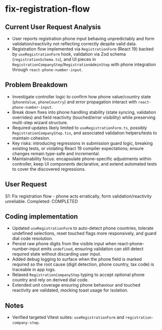 # fix-registration-flow

## Current User Request Analysis
- User reports registration phone input behaving unpredictably and form validation/reactivity not reflecting correctly despite valid data.
- Registration flow implemented via `RegistrationForm` (React 19) backed by `useRegistrationForm` hook, validation via Zod schema (`registrationSchema.ts`), and UI pieces in `RegistrationCompanyStep`/`RegistrationAdminStep` with phone integration through `react-phone-number-input`.

## Problem Breakdown
- Investigate controller logic to confirm how phone value/country state (`phoneValue`, `phoneCountry`) and error propagation interact with `react-phone-number-input`.
- Break down fixes into phone handling stability (state syncing, validation overrides) and field reactivity (touched/error visibility) while preserving multi-step wizard structure.
- Required updates likely limited to `useRegistrationForm.ts`, possibly `RegistrationCompanyStep.tsx`, and associated validation helpers/tests to maintain cohesion.
- Key risks: introducing regressions in submission guard logic, breaking existing tests, or violating React 19 compiler expectations; ensure changes remain type-safe and incremental.
- Maintainability focus: encapsulate phone-specific adjustments within controller, keep UI components declarative, and extend automated tests to cover the discovered regressions.

## User Request
S1: Fix registration flow - phone acts erratically, form validation/reactivity unreliable.
Completed: COMPLETED

## Coding implementation
- Updated `useRegistrationForm` to auto-detect phone countries, tolerate undefined selections, reset touched flags more responsively, and guard dial code resolution.
- Persist raw phone digits from the visible input when react-phone-number-input emits `undefined`, ensuring validation can still detect required state without discarding user input.
- Added debug logging to surface when the phone field is marked required so the root cause (digit detection, phone country, tax code) is traceable in app logs.
- Relaxed `RegistrationCompanyStep` typing to accept optional phone country and rely on derived dial code.
- Extended unit coverage ensuring phone behaviour and touched reactivity are validated, mocking toast usage for isolation.

## Notes
- Verified targeted Vitest suites: `useRegistrationForm` and `registration-company-step`.
